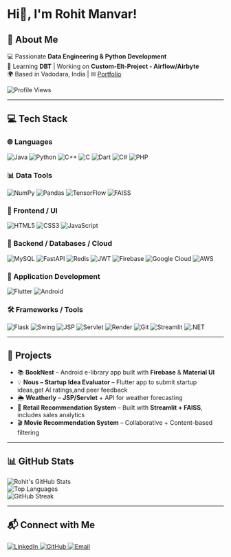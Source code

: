 # Hi👋, I'm Rohit Manvar!

## 💫 About Me
💻 Passionate **Data Engineering & Python Development**  
🌱 Learning **DBT** | Working on **Custom-Elt-Project - Airflow/Airbyte**  
🌍 Based in Vadodara, India | ✉ [Portfolio](https://rohitmanvar.github.io/)

<img src="https://komarev.com/ghpvc/?username=rohitmanvar&label=Profile%20views&color=0e75b6&style=flat" alt="Profile Views" />

---

## 💻 Tech Stack

### 🌐 Languages  
![Java](https://img.shields.io/badge/Java-ED8B00?style=flat-square&logo=openjdk&logoColor=white)
![Python](https://img.shields.io/badge/Python-3776AB?style=flat-square&logo=python&logoColor=white)
![C++](https://img.shields.io/badge/C++-00599C?style=flat-square&logo=cplusplus&logoColor=white)
![C](https://img.shields.io/badge/C-00599C?style=flat-square&logo=c&logoColor=white)
![Dart](https://img.shields.io/badge/Dart-0175C2?style=flat-square&logo=dart&logoColor=white)
![C#](https://img.shields.io/badge/C%23-239120?style=flat-square&logo=csharp&logoColor=white)
![PHP](https://img.shields.io/badge/PHP-777BB4?style=flat-square&logo=php&logoColor=white)

### 📊 Data Tools  
![NumPy](https://img.shields.io/badge/NumPy-013243?style=flat-square&logo=numpy&logoColor=white)
![Pandas](https://img.shields.io/badge/Pandas-150458?style=flat-square&logo=pandas&logoColor=white)
![TensorFlow](https://img.shields.io/badge/TensorFlow-FF6F00?style=flat-square&logo=tensorflow&logoColor=white)
![FAISS](https://img.shields.io/badge/FAISS-0467DF?style=flat-square&logo=meta&logoColor=white)

### 🎨 Frontend / UI  
![HTML5](https://img.shields.io/badge/HTML5-E34F26?style=flat-square&logo=html5&logoColor=white)
![CSS3](https://img.shields.io/badge/CSS3-1572B6?style=flat-square&logo=css3&logoColor=white)
![JavaScript](https://img.shields.io/badge/JavaScript-F7DF1E?style=flat-square&logo=javascript&logoColor=black)

### 🔧 Backend / Databases / Cloud 
![MySQL](https://img.shields.io/badge/MySQL-4479A1?style=flat-square&logo=mysql&logoColor=white)
![FastAPI](https://img.shields.io/badge/FastAPI-009688?style=flat-square&logo=fastapi&logoColor=white)
![Redis](https://img.shields.io/badge/Redis-DC382D?style=flat-square&logo=redis&logoColor=white)
![JWT](https://img.shields.io/badge/JWT-000000?style=flat-square&logo=jsonwebtokens&logoColor=white)
![Firebase](https://img.shields.io/badge/Firebase-FFCA28?style=flat-square&logo=firebase&logoColor=black)
![Google Cloud](https://img.shields.io/badge/GCP-4285F4?style=flat-square&logo=googlecloud&logoColor=white)
![AWS](https://img.shields.io/badge/AWS-232F3E?style=flat-square&logo=amazonaws&logoColor=white)

### 📱 Application Development  
![Flutter](https://img.shields.io/badge/Flutter-02569B?style=flat-square&logo=flutter&logoColor=white)
![Android](https://img.shields.io/badge/Android-3DDC84?style=flat-square&logo=android&logoColor=white)

### 🛠 Frameworks / Tools  
![Flask](https://img.shields.io/badge/Flask-000000?style=flat-square&logo=flask&logoColor=white)
![Swing](https://img.shields.io/badge/Swing-ED8B00?style=flat-square&logo=java&logoColor=white) 
![JSP](https://img.shields.io/badge/JSP-007396?style=flat-square&logo=apachetomcat&logoColor=white) 
![Servlet](https://img.shields.io/badge/Servlet-00599C?style=flat-square&logo=java&logoColor=white) 
![Render](https://img.shields.io/badge/Render-000000?style=flat-square&logo=render&logoColor=white) 
![Git](https://img.shields.io/badge/Git-F05032?style=flat-square&logo=git&logoColor=white)
![Streamlit](https://img.shields.io/badge/Streamlit-FF4B4B?style=flat-square&logo=streamlit&logoColor=white)
![.NET](https://img.shields.io/badge/.NET-512BD4?style=flat-square&logo=dotnet&logoColor=white)

---

## 🚀 Projects
- 📚 **BookNest** – Android e-library app built with **Firebase** & **Material UI**  
- 💡 **Nous – Startup Idea Evaluator** – Flutter app to submit startup ideas,get AI ratings,and peer feedback
- 🌦 **Weatherly** – **JSP/Servlet** + API for weather forecasting  
- 🛒 **Retail Recommendation System** – Built with **Streamlit + FAISS**, includes sales analytics
- 🎬 **Movie Recommendation System** – Collaborative + Content-based filtering  

---

## 📊 GitHub Stats
![Rohit's GitHub Stats](https://github-readme-stats.vercel.app/api?username=rohitmanvar&show_icons=true&theme=tokyonight)  
![Top Languages](https://github-readme-stats.vercel.app/api/top-langs/?username=rohitmanvar&layout=compact&theme=tokyonight)  
![GitHub Streak](https://github-readme-streak-stats.herokuapp.com/?user=rohitmanvar&theme=tokyonight)  

---

## 📬 Connect with Me<p align="left">
  <a href="https://www.linkedin.com/in/rohit-manvar-141261216/" target="_blank">
    <img src="https://img.shields.io/badge/LinkedIn-0A66C2?style=for-the-badge&logo=linkedin&logoColor=white" alt="LinkedIn" />
  </a>
  <a href="https://github.com/rohitmanvar" target="_blank">
    <img src="https://img.shields.io/badge/GitHub-181717?style=for-the-badge&logo=github&logoColor=white" alt="GitHub" />
  </a>
  <a href="mailto:rohitmanvar123@gmail.com" target="_blank">
    <img src="https://img.shields.io/badge/Email-D14836?style=for-the-badge&logo=gmail&logoColor=white" alt="Email" />
  </a>
</p>
